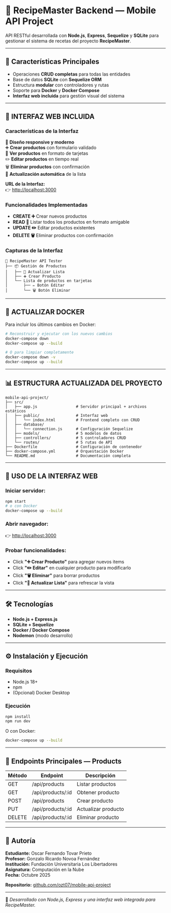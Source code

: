 # 🍳 RecipeMaster Backend — Mobile API Project

API RESTful desarrollada con **Node.js**, **Express**, **Sequelize** y **SQLite** para gestionar el sistema de recetas del proyecto **RecipeMaster**.

---

## 🚀 Características Principales

- Operaciones **CRUD completas** para todas las entidades  
- Base de datos **SQLite** con **Sequelize ORM**  
- Estructura **modular** con controladores y rutas  
- Soporte para **Docker** y **Docker Compose**  
- **Interfaz web incluida** para gestión visual del sistema

---

## 🎨 INTERFAZ WEB INCLUIDA

### Características de la Interfaz

📱 **Diseño responsive y moderno**  
➕ **Crear productos** con formulario validado  
👀 **Ver productos** en formato de tarjetas  
✏️ **Editar productos** en tiempo real  
🗑️ **Eliminar productos** con confirmación  
🔄 **Actualización automática** de la lista  

**URL de la Interfaz:**  
👉 [http://localhost:3000](http://localhost:3000)

### Funcionalidades Implementadas

- **CREATE ➕** Crear nuevos productos  
- **READ 👀** Listar todos los productos en formato amigable  
- **UPDATE ✏️** Editar productos existentes  
- **DELETE 🗑️** Eliminar productos con confirmación  

### Capturas de la Interfaz

```
🍳 RecipeMaster API Tester
├── 📦 Gestión de Productos
│   ├── 🔄 Actualizar Lista
│   ├── ➕ Crear Producto
│   └── Lista de productos en tarjetas
│       ├── ✏️ Botón Editar
│       └── 🗑️ Botón Eliminar
```

---

## 🔄 ACTUALIZAR DOCKER

Para incluir los últimos cambios en Docker:

```bash
# Reconstruir y ejecutar con los nuevos cambios
docker-compose down
docker-compose up --build

# O para limpiar completamente
docker-compose down -v
docker-compose up --build
```

---

## 📊 ESTRUCTURA ACTUALIZADA DEL PROYECTO

```
mobile-api-project/
├── src/
│   ├── app.js                 # Servidor principal + archivos estáticos
│   ├── public/                # Interfaz web
│   │   └── index.html         # Frontend completo con CRUD
│   ├── database/
│   │   └── connection.js      # Configuración Sequelize
│   ├── models/                # 5 modelos de datos
│   ├── controllers/           # 5 controladores CRUD
│   └── routes/                # 5 rutas de API
├── Dockerfile                 # Configuración de contenedor
├── docker-compose.yml         # Orquestación Docker
└── README.md                  # Documentación completa
```

---

## 🎯 USO DE LA INTERFAZ WEB

### Iniciar servidor:

```bash
npm start
# o con Docker
docker-compose up --build
```

### Abrir navegador:
👉 [http://localhost:3000](http://localhost:3000)

### Probar funcionalidades:

- Click **"➕ Crear Producto"** para agregar nuevos items  
- Click **"✏️ Editar"** en cualquier producto para modificarlo  
- Click **"🗑️ Eliminar"** para borrar productos  
- Click **"🔄 Actualizar Lista"** para refrescar la vista  

---

## 🛠️ Tecnologías

- **Node.js + Express.js**  
- **SQLite + Sequelize**  
- **Docker / Docker Compose**  
- **Nodemon** (modo desarrollo)  

---

## ⚙️ Instalación y Ejecución

### Requisitos
- Node.js 18+  
- npm  
- (Opcional) Docker Desktop  

### Ejecución

```bash
npm install
npm run dev
```

O con Docker:

```bash
docker-compose up --build
```

---

## 🔌 Endpoints Principales — Products

| Método | Endpoint              | Descripción         |
|--------|-----------------------|---------------------|
| GET    | /api/products         | Listar productos    |
| GET    | /api/products/:id     | Obtener producto    |
| POST   | /api/products         | Crear producto      |
| PUT    | /api/products/:id     | Actualizar producto |
| DELETE | /api/products/:id     | Eliminar producto   |

---

## 👥 Autoría

**Estudiante:** Oscar Fernando Tovar Prieto  
**Profesor:** Gonzalo Ricardo Novoa Fernández  
**Institución:** Fundación Universitaria Los Libertadores  
**Asignatura:** Computación en la Nube  
**Fecha:** Octubre 2025  

**Repositorio:** [github.com/ozt07/mobile-api-project](https://github.com/ozt07/mobile-api-project)

---

🧡 *Desarrollado con Node.js, Express y una interfaz web integrada para RecipeMaster.*
